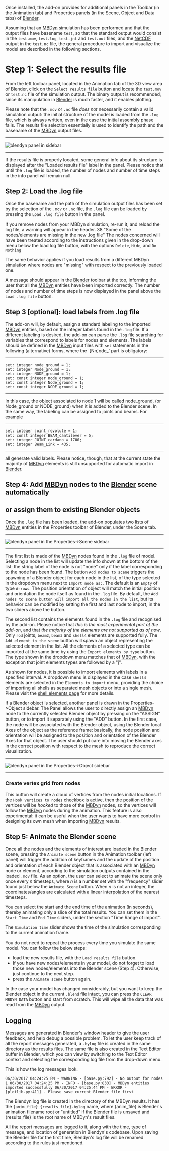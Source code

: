 Once installed, the add-on provides for additional panels in the Toolbar (in the
Animation tab) and Properties panels (in the Scene, Object and Data tabs) of [Blender][2].

Assuming that an [MBDyn][1] simulation has been performed
and that the output files have basename `test`, so that the standard output
would consist in the `test.mov`, `test.log`, `test.jnt` and `test.out` files,
and the [NetCDF][3] output in the `test.nc` file, the general procedure to import
and visualize the model are described in the following sections.

# Step 1: Select the results file
From the left toolbar panel, located in the Animation tab of the 3D view area of
Blender, click on the `Select results file` button and locate the `test.mov` or 
`test.nc` file of the simulation output. The binary output is recommended, since its
manipulation in [Blender][2] is much faster, and it enables plotting. 

Please note that the `.mov` or `.nc` file *does not* necessarily contain
a valid simulation output: the initial structure of the model is loaded from the
`.log` file, which is always written, even in the case the initial assembly phase
fails. The results file selection essentially is used to identify
the path and the basename of the [MBDyn][1] output files.

- - - 
![blendyn panel in sidebar](images/tools_animation_panel.png
"Addon panel in Animation sidebar")
- - - 

If the results file is properly located, some general info about its structure is
displayed after the "Loaded results file" label in the panel. Please notice that
until the `.log` file is loaded, the number of nodes and number of time steps in
the info panel will remain null.

## Step 2: Load the .log file
Once the basename and the path of the simulation output files has been set by
the selection of the `.mov` or `.nc` file, the `.log` file can be loaded by
pressing the `Load .log file` button in the panel. 

If you remove nodes from your MBDyn simulation, re-run it, and reload the log file, a warning will appear in the header.
38
"Some of the nodes/elements are missing in the new .log file"
The nodes concerned will have been treated according to the instructions given in the drop-down menu below the load log file button, with the options `Delete`, `Hide`, and `Do Nothing`

The same behavior applies if you load results from a different MBDyn simulation where nodes are "missing" with respect to the previously loaded one.

A message should appear in
the [Blender][2] toolbar at the top, informing the user that all the
[MBDyn][1] entities have been imported correctly. The number
of nodes and number of time steps is now displayed in the panel above the `Load
.log file` button.

## Step 3 [optional]: load labels from .log file
The add-on will, by default, assign a standard labeling to the imported
[MBDyn][1] entities, based on the integer labels found in
the `.log` file. If a different labeling is desired, the add-on can parse the `.log`
file searching for variables that correspond to labels for nodes and elements. 
The labels should be defined in the [MBDyn][1] input files with `set`
statements in the following (alternative) forms, where the '[Nn]ode\_' part is
obligatory:

- - - 
	set: integer node_ground = 1;
	set: integer Node_ground = 1;
	set: integer NODE_ground = 1;
	set: const integer node_ground = 1;
	set: const integer Node_ground = 1;
	set: const integer NODE_ground = 1;
- - - 

In this case, the object associated to node 1 will be called node_ground,
(or Node_ground or NODE_ground) when it is added to the Blender scene.
In the same way, the labeling can be assigned to joints and beams. For example

- - - 
	set: integer joint_revolute = 1;
	set: const integer BEAM_cantilever = 5;
	set: integer JOINT_cardano = 1700;
	set: integer Beam_Link = 435;
- - - 

all generate valid labels. Please notice, though, that at the current state the
majority of [MBDyn][1] elements is still unsupported for automatic import in 
[Blender][2].

## Step 4: Add [MBDyn][1] nodes to the [Blender][2] scene automatically 
## or assign them to existing Blender objects
Once the `.log` file has been loaded, the add-on populates two lists of
[MBDyn][1] entities in the Properties toolbar of Blender, under the Scene tab.

- - - 
![blendyn panel in the Properties->Scene sidebar](images/properties_scene_panel.png "Addon panel in Properties->Scene sidebar")
- - -

The first list is made of the [MBDyn][1] nodes found in the
`.log` file of model. Selecting a node in the list will update the info shown
at the bottom of the list: the string label of the node is not "none" only if
the label corresponding to the node has been found. The button `Add nodes
to scene` triggers the spawning of a Blender object for each node in the list,
of the type selected in the dropdown menu next to `Import node as:`. The
default is an `Empty` of type `Arrows`. The position orientation of object will
match the initial position and orientation the node itself as found in the
`.log` file. By default, the `Add nodes to scene button will import all the nodes
in the list`, but its behavior can be modified by setting the first and last node
to import, in the two sliders above the button.

The second list contains the elements found in the `.log` file and recognised by
the add-on. Please notice that *this is the most experimental part of the add-on*,
and that *the majority of the elements are not supported as of now*. Only `rod` 
joints, `beam2`, `beam3` and `shell4` elements are supported fully. 
The `Add element to the scene` button will spawn an object
representing the selected element in the list. All the elements of a selected type
can be imported at the same time by using the `Import elements by type` button.
The type shown in the dropdown menu matches that of [MBDyn][1], with the exception
that joint elements types are followed by a "j".

As shown for nodes, it is possible to import elements with labels in a specified 
interval. A dropdown menu is displayed in the case `shell4` elements are
selected in the `Elements to import` menu, providing the choice of importing
all shells as separated mesh objects or into a single mesh. Please visit the
[shell elements page][4] for more details.

If a Blender object is selected, another panel is drawn in the
Properties->Object sidebar. The Panel allows the user to directly assign an
[MBDyn][1] node to the currently selected Blender object by
pressing on the "ASSIGN" button, or to import it separately using the "ADD"
button. In the first case, the node will be associated with the Blender object,
using the Blender local Axes of the object as the reference frame: basically,
the node position and orientation will be assigned to the position and
orientation of the Blender Axes for that object. The user should put care into
moving the Blender axes in the correct position with respect to the mesh to
reproduce the correct visualization. 
- - - 
![blendyn panel in the Properties->Object sidebar](images/properties_object_panel.png "Addon panel in Properties->Object sidebar")
- - - 

### Create vertex grid from nodes
This button will create a cloud of vertices from the nodes initial locations. If
the `Hook vertices to nodes` checkbox is active, then the position of the vertices
will be *hooked* to those of the [MBDyn][1] nodes, so the vertices will follow the 
[MBDyn][1] nodes during the animation. This feature is also experimental: it can be
useful when the user wants to have more control in designing its own mesh when importing
[MBDyn][1] results.

## Step 5: Animate the Blender scene
Once all the nodes and the elements of interest are loaded in the Blender scene,
pressing the `Animate scene` button in the Animation toolbar (left panel)
will trigger the addition of keyframes and the update of the position and
orientation of each Blender object that is associated with an
[MBDyn][1] node or
element, according to the simulation outputs contained in the loaded `.mov`
file.
As an option, the user can select to animate the scene only once every *n*
timesteps, where *n* is a number set with the "frequency" slider found just below the `Animate Scene` button.
When *n* is not an integer, the coordinates/angles are calculated
with a linear interpolation of the nearest timesteps.

You can select the start and the end time of the animation (in seconds), thereby 
animating only a slice of the total results. You can set them in the `Start Time` and
`End Time` sliders, under the section "Time Range of import".

The `Simulation time` slider shows the time of the simulation
corresponding to the current animation frame. 

You do not need to repeat the process every time you simulate the same model.
You can follow the below steps:

* load the new results file, with the `Load results file` button.
* If you have new nodes/elements in your model, do not forget to load those new nodes/elements into
the Blender scene (Step 4). Otherwise, just continue to the next step.
* press the `Animate scene` button again.

In the case your model has changed considerably, but you want to keep the
Blender object in the current `.blend` file intact, you can press the `CLEAR
MBDYN DATA` button and start from scratch. This will wipe all the data that 
was read from the [MBDyn][1] output.

## Logging
Messages are generated in Blender's window header to give the user feedback,
and help debug a possible problem.
To let the user keep track of all the report messages generated, a `.bylog` file is created
in the same directory as the results files.
The same file is also created in the Text Editor buffer in Blender, which you can view by switching
to the Text Editor context and selecting the corresponding log file from the drop-down menu.

This is how the log messages look.

`
06/30/2017 04:24:25 PM - WARNING - [base.py:792] - No output for nodes 1
06/30/2017 04:24:25 PM - INFO - [base.py:833] - MBDyn entities imported successfully
06/30/2017 04:25:44 PM - ERROR - [plotlib.py:411] - Please save current Blender file first
`

The Blendyn log file is created in the directory of the MBDyn results. It has the `{anim_file}_{results_file}.bylog` name, where {anim_file} is Blender's animation filename root or "untitled" if the Blender file is unsaved and {results_file} is the root name of MBDyn's result files.

All the report messages are logged to it, along with the time, type of message, and location of generation in Blendyn's codebase. Upon saving the Blender file for the first time, Blendyn's log file will be renamed according to the rules just mentioned.


  [1]: https://www.mbdyn.org/
  [2]: https://www.blender.org/
  [3]: http://www.unidata.ucar.edu/software/netcdf/
  [4]: https://github.com/zanoni-mbdyn/blendyn/wiki/Shells 
